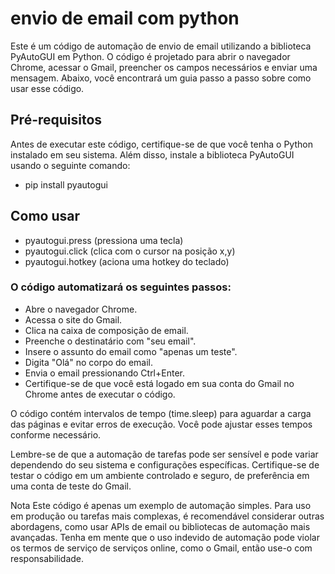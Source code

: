 # envio de email com python

Este é um código de automação de envio de email utilizando a biblioteca PyAutoGUI em Python. O código é projetado para abrir o navegador Chrome, acessar o Gmail, preencher os campos necessários e enviar uma mensagem. Abaixo, você encontrará um guia passo a passo sobre como usar esse código.

## Pré-requisitos

Antes de executar este código, certifique-se de que você tenha o Python instalado em seu sistema. Além disso, instale a biblioteca PyAutoGUI usando o seguinte comando:

  - pip install pyautogui

## Como usar

- pyautogui.press (pressiona uma tecla)
- pyautogui.click (clica com o cursor na posição x,y)
- pyautogui.hotkey (aciona uma hotkey do teclado)

### O código automatizará os seguintes passos:

- Abre o navegador Chrome.
- Acessa o site do Gmail.
- Clica na caixa de composição de email.
- Preenche o destinatário com "seu email".
- Insere o assunto do email como "apenas um teste".
- Digita "Olá" no corpo do email.
- Envia o email pressionando Ctrl+Enter.
- Certifique-se de que você está logado em sua conta do Gmail no Chrome antes de executar o código.

O código contém intervalos de tempo (time.sleep) para aguardar a carga das páginas e evitar erros de execução. Você pode ajustar esses tempos conforme necessário.

Lembre-se de que a automação de tarefas pode ser sensível e pode variar dependendo do seu sistema e configurações específicas. Certifique-se de testar o código em um ambiente controlado e seguro, de preferência em uma conta de teste do Gmail.

Nota
Este código é apenas um exemplo de automação simples. Para uso em produção ou tarefas mais complexas, é recomendável considerar outras abordagens, como usar APIs de email ou bibliotecas de automação mais avançadas. Tenha em mente que o uso indevido de automação pode violar os termos de serviço de serviços online, como o Gmail, então use-o com responsabilidade.
